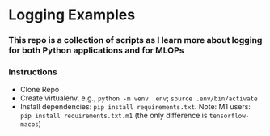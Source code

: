# Logging Examples

### This repo is a collection of scripts as I learn more about logging for both Python applications and for MLOPs

### Instructions

* Clone Repo
* Create virtualenv, e.g., `python -m venv .env`; `source .env/bin/activate`
* Install dependencies: `pip install requirements.txt`. Note: M1 users: `pip install requirements.txt.m1` (the only difference is `tensorflow-macos`)
